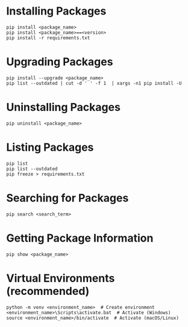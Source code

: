 # Installing Packages
```
pip install <package_name>  
pip install <package_name>==<version>   
pip install -r requirements.txt 
```

# Upgrading Packages
```
pip install --upgrade <package_name>
pip list --outdated | cut -d ' ' -f 1  | xargs -n1 pip install -U
```
# Uninstalling Packages
```
pip uninstall <package_name>
```
# Listing Packages
```
pip list
pip list --outdated
pip freeze > requirements.txt
```

# Searching for Packages
```
pip search <search_term>
```
# Getting Package Information
```
pip show <package_name>
```
# Virtual Environments (recommended)
```
python -m venv <environment_name>  # Create environment
<environment_name>\Scripts\activate.bat  # Activate (Windows)
source <environment_name>/bin/activate  # Activate (macOS/Linux)
```
